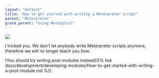 ```yaml
---
layout: "default"
title: "How to get started with writing a Meterpreter script"
parent: "Meterpreter"
grand_parent: "Using Metasploit"
---
```


![](http://33.media.tumblr.com/c401d059691518419b0252fdf17db7f1/tumblr_mgp6xbbCHl1rhtx24o1_250.gif)

I tricked you. We don't let anybody write Meterpreter scripts anymore, therefore we will no longer teach you how.

[You should try writing post modules instead]({% link docs/development/developing-modules/How-to-get-started-with-writing-a-post-module.md %}).
